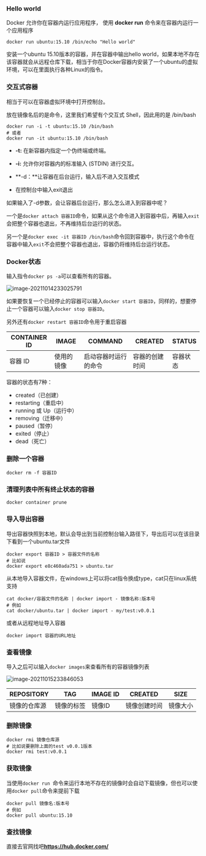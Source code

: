 ### Hello world

Docker 允许你在容器内运行应用程序， 使用 **docker run** 命令来在容器内运行一个应用程序

```
docker run ubuntu:15.10 /bin/echo "Hello world"
```

安装一个ubuntu 15.10版本的容器，并在容器中输出hello world，如果本地不存在该容器就会从远程仓库下载，相当于你在Docker容器内安装了一个ubuntu的虚拟环境，可以在里面执行各种Linux的指令。

### 交互式容器

相当于可以在容器虚拟环境中打开控制台。

放在镜像名后的是命令，这里我们希望有个交互式 Shell，因此用的是 /bin/bash

```
docker run -i -t ubuntu:15.10 /bin/bash
# 或者
docker run -it ubuntu:15.10 /bin/bash
```

- **-t:** 在新容器内指定一个伪终端或终端。
- **-i:** 允许你对容器内的标准输入 (STDIN) 进行交互。
- **-d：**让容器在后台运行，输入后不进入交互模式 

- 在控制台中输入exit退出

如果输入了-d参数，会让容器后台运行，那么怎么进入到容器中呢？

一个是`docker attach 容器ID`命令，如果从这个命令进入到容器中后，再输入`exit`会把整个容器也退出，不再维持后台运行的状态。

另一个是`docker exec -it 容器ID /bin/bash`命令回到容器中，执行这个命令在容器中输入`exit`不会把整个容器也退出，容器仍将维持后台运行状态。

### Docker状态

输入指令`docker ps -a`可以查看所有的容器。

![image-20211014233025791](C:\Users\JqWang\AppData\Roaming\Typora\typora-user-images\image-20211014233025791.png)

如果要恢复一个已经停止的容器可以输入`docker start 容器ID`，同样的，想要停止一个容器可以输入`docker stop 容器ID`。

另外还有`docker restart 容器ID`命令用于重启容器

| CONTAINER ID | IMAGE      | COMMAND              | CREATED        | STATUS   |
| ------------ | ---------- | -------------------- | -------------- | -------- |
| 容器 ID      | 使用的镜像 | 启动容器时运行的命令 | 容器的创建时间 | 容器状态 |

容器的状态有7种：

- created（已创建）
- restarting（重启中）
- running 或 Up（运行中）
- removing（迁移中）
- paused（暂停）
- exited（停止）
- dead（死亡）

### 删除一个容器

```
docker rm -f 容器ID
```

### 清理列表中所有终止状态的容器

```
docker container prune
```

### 导入导出容器

导出容器快照到本地，默认会导出到当前控制台输入路径下，导出后可以在该目录下看到一个ubuntu.tar文件

```
docker export 容器ID > 容器文件的名称
# 比如说
docker export e8c460ada751 > ubuntu.tar
```

从本地导入容器文件，在windows上可以将cat指令换成type，cat只在linux系统支持

```
cat docker/容器文件的名称 | docker import - 镜像名称:版本号
# 例如
cat docker/ubuntu.tar | docker import - my/test:v0.0.1
```

或者从远程地址导入容器

```
docker import 容器的URL地址
```

### 查看镜像

导入之后可以输入`docker images`来查看所有的容器镜像列表

![image-20211015233846053](C:\Users\JqWang\AppData\Roaming\Typora\typora-user-images\image-20211015233846053.png)

| **REPOSITORY** | **TAG**    | **IMAGE ID** | **CREATED**  | **SIZE** |
| -------------- | ---------- | ------------ | ------------ | -------- |
| 镜像的仓库源   | 镜像的标签 | 镜像ID       | 镜像创建时间 | 镜像大小 |

### 删除镜像

```
docker rmi 镜像仓库源
# 比如说要删除上面的test v0.0.1版本
docker rmi test:v0.0.1
```

### 获取镜像

当使用`docker run `命令来运行本地不存在的镜像时会自动下载镜像，但也可以使用`docker pull`命令来提前下载

```
docker pull 镜像名:版本号
# 例如
docker pull ubuntu:15.10
```

### 查找镜像

直接去官网找吧**https://hub.docker.com/**

